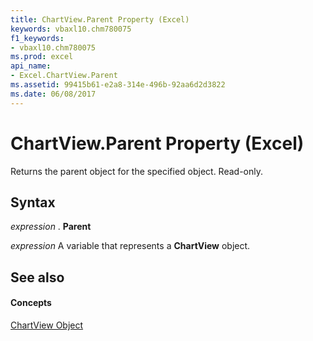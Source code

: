 ```yaml
---
title: ChartView.Parent Property (Excel)
keywords: vbaxl10.chm780075
f1_keywords:
- vbaxl10.chm780075
ms.prod: excel
api_name:
- Excel.ChartView.Parent
ms.assetid: 99415b61-e2a8-314e-496b-92aa6d2d3822
ms.date: 06/08/2017
---
```



# ChartView.Parent Property (Excel)

Returns the parent object for the specified object. Read-only.


## Syntax

 _expression_ . **Parent**

 _expression_ A variable that represents a **ChartView** object.


## See also


#### Concepts


[ChartView Object](chartview-object-excel.md)

